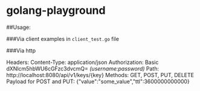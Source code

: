 # golang-playground

##Usage:

###Via client 
    examples in `client_test.go` file

###Via http

Headers: 
    Content-Type: application/json
    Authorization: Basic dXNlcm5hbWU6cGFzc3dvcmQ= _(username:password)_
Path: 
    http://localhost:8080/api/v1/keys/{key}
Methods: 
    GET, POST, PUT, DELETE
Payload for POST and PUT:
    {"value":"some_value","ttl":3600000000000}    